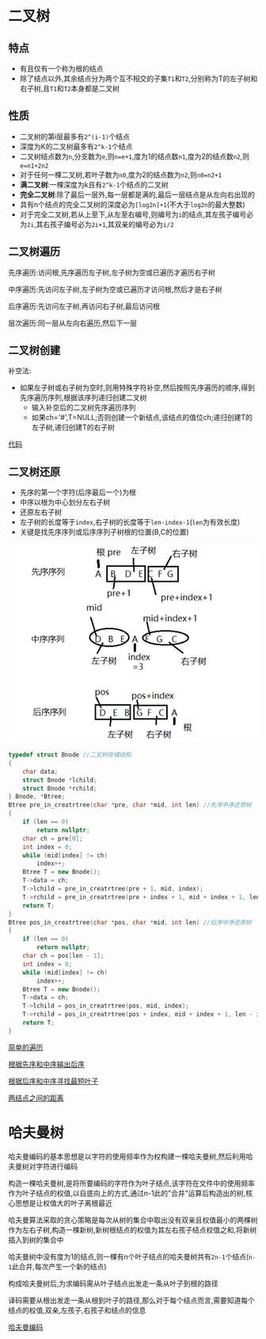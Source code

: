 # 二叉树

## 特点

* 有且仅有一个称为根的结点
* 除了结点以外,其余结点分为两个互不相交的子集`T1`和`T2`,分别称为T的左子树和右子树,且`T1`和`T2`本身都是二叉树

## 性质

* 二叉树的第i层最多有`2^(i-1)`个结点
* 深度为K的二叉树最多有`2^k-1`个结点
* 二叉树结点数为`n`,分支数为`e`,则`n=e+1`,度为1的结点数`n1`,度为2的结点数`n2`,则`e=n1+2n2`
* 对于任何一棵二叉树,若叶子数为`n0`,度为2的结点数为`n2`,则`n0=n2+1`
* **满二叉树**:一棵深度为k且有`2^k-1`个结点的二叉树
* **完全二叉树**:除了最后一层外,每一层都是满的,最后一层结点是从左向右出现的
* 具有n个结点的完全二叉树的深度必为`[log2n]+1`(不大于`log2n`的最大整数)
* 对于完全二叉树,若从上至下,从左至右编号,则编号为`i`的结点,其左孩子编号必为`2i`,其右孩子编号必为`2i+1`,其双亲的编号必为`i/2`

## 二叉树遍历

先序遍历:访问根,先序遍历左子树,左子树为空或已遍历才遍历右子树

中序遍历:先访问左子树,左子树为空或已遍历才访问根,然后才是右子树

后序遍历:先访问左子树,再访问右子树,最后访问根

层次遍历:同一层从左向右遍历,然后下一层

## 二叉树创建

补空法:

* 如果左子树或右子树为空时,则用特殊字符补空,然后按照先序遍历的顺序,得到先序遍历序列,根据该序列递归创建二叉树
  * 输入补空后的二叉树先序遍历序列
  * 如果ch='#',T=NULL;否则创建一个新结点,该结点的值位ch;递归创建T的左子树,递归创建T的右子树

[代码](code/tree00.cpp)



## 二叉树还原

* 先序的第一个字符(后序最后一个)为根
* 中序以根为中心划分左右子树
* 还原左右子树
* 左子树的长度等于`index`,右子树的长度等于`len-index-1`(`len`为有效长度)
* 关键是找先序序列或后序序列子树根的位置(B,C的位置)

![](img/tree01.png)

```cpp
typedef struct Bnode //二叉树存储结构
{
    char data;
    struct Bnode *lchild;
    struct Bnode *rchild;
} Bnode, *Btree;
Btree pre_in_creatrtree(char *pre, char *mid, int len) //先序中序还原树
{
    if (len == 0)
        return nullptr;
    char ch = pre[0];
    int index = 0;
    while (mid[index] != ch)
        index++;
    Btree T = new Bnode();
    T->data = ch;
    T->lchild = pre_in_creatrtree(pre + 1, mid, index);
    T->rchild = pre_in_creatrtree(pre + index + 1, mid + index + 1, len - index - 1);
    return T;
}
Btree pos_in_creatrtree(char *pos, char *mid, int len) //后序中序还原树
{
    if (len == 0)
        return nullptr;
    char ch = pos[len - 1];
    int index = 0;
    while (mid[index] != ch)
        index++;
    Btree T = new Bnode();
    T->data = ch;
    T->lchild = pos_in_creatrtree(pos, mid, index);
    T->rchild = pos_in_creatrtree(pos + index, mid + index + 1, len - index - 1);
    return T;
}
```

[简单的遍历](code/tree01.cpp)

[根据先序和中序输出后序](code/tree02.cpp)

 [根据后序和中序寻找最短叶子](code/tree03.cpp)

[两结点之间的距离](code/tree04.cpp)

# 哈夫曼树

哈夫曼编码的基本思想是以字符的使用频率作为权构建一棵哈夫曼树,然后利用哈夫曼树对字符进行编码

构造一棵哈夫曼树,是将所要编码的字符作为叶子结点,该字符在文件中的使用频率作为叶子结点的权值,以自底向上的方式,通过n-1此的"合并"运算后构造出的树,核心思想是让权值大的叶子离根最近

哈夫曼算法采取的贪心策略是每次从树的集合中取出没有双亲且权值最小的两棵树作为左右子树,构造一棵新树,新树根结点的权值为其左右孩子结点权值之和,将新树插入到树的集合中

哈夫曼树中没有度为1的结点,则一棵有n个叶子结点的哈夫曼树共有`2n-1`个结点(`n-1`此合并,每次产生一个新的结点)

构成哈夫曼树后,为求编码需从叶子结点出发走一条从叶子到根的路径

译码需要从根出发走一条从根到叶子的路径,那么对于每个结点而言,需要知道每个结点的权值,双亲,左孩子,右孩子和结点的信息

[哈夫曼编码](code/tree05.cpp)

